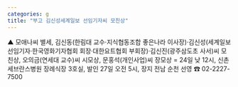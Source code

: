 ```yaml
---
categories: g
title: "부고 김신성세계일보 선임기자씨 모친상"
---
```

▲ 모애나씨 별세, 김신동(한림대 교수·지식협동조합 좋은나라 이사장)·김신성(세계일보 선임기자·한국영화기자협회 회장·대한요트협회 부회장)·김신진(광주삼도초 사서)씨 모친상, 오의금(연세대 교수)씨 시모상, 문홍석(개인사업)씨 장모상 = 24일 낮 12시, 신촌세브란스병원 장례식장 3호실, 발인 27일 오전 5시, 장지 전남 순천 선영 ☎ 02-2227-7500